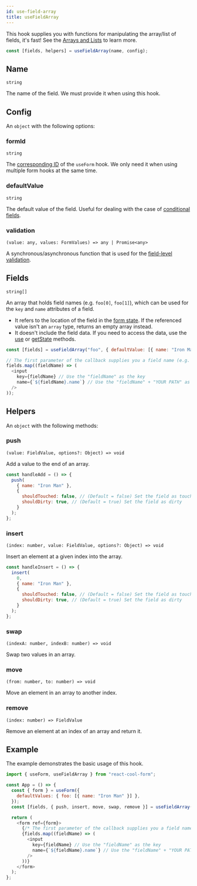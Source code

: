 ```yaml
---
id: use-field-array
title: useFieldArray
---
```


This hook supplies you with functions for manipulating the array/list of fields, it's fast! See the [Arrays and Lists](../getting-started/arrays-and-lists) to learn more.

```js
const [fields, helpers] = useFieldArray(name, config);
```

## Name

`string`

The name of the field. We must provide it when using this hook.

## Config

An `object` with the following options:

### formId

`string`

The [corresponding ID](./use-form#id) of the `useForm` hook. We only need it when using multiple form hooks at the same time.

### defaultValue

`string`

The default value of the field. Useful for dealing with the case of [conditional fields](../examples/conditional-fields).

### validation

`(value: any, values: FormValues) => any | Promise<any>`

A synchronous/asynchronous function that is used for the [field-level validation](../getting-started/validation-guide#field-level-validation).

## Fields

`string[]`

An array that holds field names (e.g. `foo[0]`, `foo[1]`), which can be used for the `key` and `name` attributes of a field.

- It refers to the location of the field in the [form state](../getting-started/form-state#about-the-form-state). If the referenced value isn't an `array` type, returns an empty array instead.
- It doesn't include the field data. If you need to access the data, use the [use](./use-form#use) or [getState](./use-form#getstate) methods.

```js
const [fields] = useFieldArray("foo", { defaultValue: [{ name: "Iron Man" }] });

// The first parameter of the callback supplies you a field name (e.g. foo[0], foo[1])
fields.map((fieldName) => (
  <input
    key={fieldName} // Use the "fieldName" as the key
    name={`${fieldName}.name`} // Use the "fieldName" + "YOUR PATH" as the name
  />
));
```

## Helpers

An `object` with the following methods:

### push

`(value: FieldValue, options?: Object) => void`

Add a value to the end of an array.

```js
const handleAdd = () => {
  push(
    { name: "Iron Man" },
    {
      shouldTouched: false, // (Default = false) Set the field as touched
      shouldDirty: true, // (Default = true) Set the field as dirty
    }
  );
};
```

### insert

`(index: number, value: FieldValue, options?: Object) => void`

Insert an element at a given index into the array.

```js
const handleInsert = () => {
  insert(
    0,
    { name: "Iron Man" },
    {
      shouldTouched: false, // (Default = false) Set the field as touched
      shouldDirty: true, // (Default = true) Set the field as dirty
    }
  );
};
```

### swap

`(indexA: number, indexB: number) => void`

Swap two values in an array.

### move

`(from: number, to: number) => void`

Move an element in an array to another index.

### remove

`(index: number) => FieldValue`

Remove an element at an index of an array and return it.

## Example

The example demonstrates the basic usage of this hook.

```js
import { useForm, useFieldArray } from "react-cool-form";

const App = () => {
  const { form } = useForm({
    defaultValues: { foo: [{ name: "Iron Man" }] },
  });
  const [fields, { push, insert, move, swap, remove }] = useFieldArray("foo");

  return (
    <form ref={form}>
      {/* The first parameter of the callback supplies you a field name (e.g. foo[0], foo[1]) */}
      {fields.map((fieldName) => (
        <input
          key={fieldName} // Use the "fieldName" as the key
          name={`${fieldName}.name`} // Use the "fieldName" + "YOUR PATH" as the name
        />
      ))}
    </form>
  );
};
```
